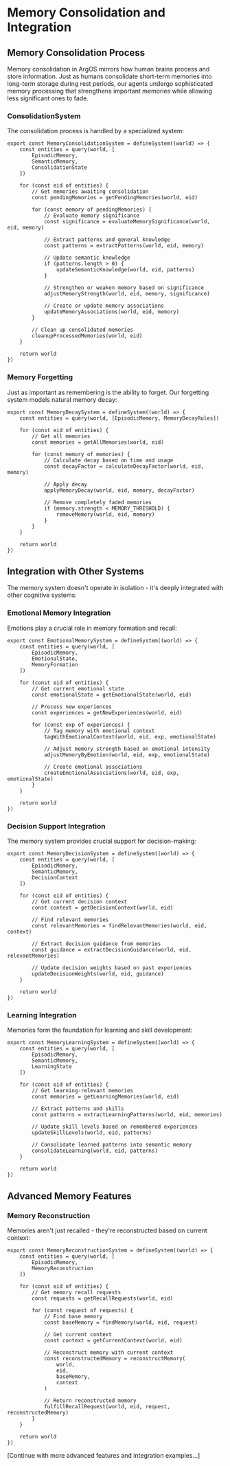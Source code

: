 # Memory Consolidation and Integration

## Memory Consolidation Process

Memory consolidation in ArgOS mirrors how human brains process and store information. Just as humans consolidate short-term memories into long-term storage during rest periods, our agents undergo sophisticated memory processing that strengthens important memories while allowing less significant ones to fade.

### ConsolidationSystem

The consolidation process is handled by a specialized system:

    export const MemoryConsolidationSystem = defineSystem((world) => {
        const entities = query(world, [
            EpisodicMemory,
            SemanticMemory,
            ConsolidationState
        ])

        for (const eid of entities) {
            // Get memories awaiting consolidation
            const pendingMemories = getPendingMemories(world, eid)

            for (const memory of pendingMemories) {
                // Evaluate memory significance
                const significance = evaluateMemorySignificance(world, eid, memory)

                // Extract patterns and general knowledge
                const patterns = extractPatterns(world, eid, memory)

                // Update semantic knowledge
                if (patterns.length > 0) {
                    updateSemanticKnowledge(world, eid, patterns)
                }

                // Strengthen or weaken memory based on significance
                adjustMemoryStrength(world, eid, memory, significance)

                // Create or update memory associations
                updateMemoryAssociations(world, eid, memory)
            }

            // Clean up consolidated memories
            cleanupProcessedMemories(world, eid)
        }

        return world
    })

### Memory Forgetting

Just as important as remembering is the ability to forget. Our forgetting system models natural memory decay:

    export const MemoryDecaySystem = defineSystem((world) => {
        const entities = query(world, [EpisodicMemory, MemoryDecayRules])

        for (const eid of entities) {
            // Get all memories
            const memories = getAllMemories(world, eid)

            for (const memory of memories) {
                // Calculate decay based on time and usage
                const decayFactor = calculateDecayFactor(world, eid, memory)

                // Apply decay
                applyMemoryDecay(world, eid, memory, decayFactor)

                // Remove completely faded memories
                if (memory.strength < MEMORY_THRESHOLD) {
                    removeMemory(world, eid, memory)
                }
            }
        }

        return world
    })

## Integration with Other Systems

The memory system doesn't operate in isolation - it's deeply integrated with other cognitive systems:

### Emotional Memory Integration

Emotions play a crucial role in memory formation and recall:

    export const EmotionalMemorySystem = defineSystem((world) => {
        const entities = query(world, [
            EpisodicMemory,
            EmotionalState,
            MemoryFormation
        ])

        for (const eid of entities) {
            // Get current emotional state
            const emotionalState = getEmotionalState(world, eid)

            // Process new experiences
            const experiences = getNewExperiences(world, eid)

            for (const exp of experiences) {
                // Tag memory with emotional context
                tagWithEmotionalContext(world, eid, exp, emotionalState)

                // Adjust memory strength based on emotional intensity
                adjustMemoryByEmotion(world, eid, exp, emotionalState)

                // Create emotional associations
                createEmotionalAssociations(world, eid, exp, emotionalState)
            }
        }

        return world
    })

### Decision Support Integration

The memory system provides crucial support for decision-making:

    export const MemoryDecisionSystem = defineSystem((world) => {
        const entities = query(world, [
            EpisodicMemory,
            SemanticMemory,
            DecisionContext
        ])

        for (const eid of entities) {
            // Get current decision context
            const context = getDecisionContext(world, eid)

            // Find relevant memories
            const relevantMemories = findRelevantMemories(world, eid, context)

            // Extract decision guidance from memories
            const guidance = extractDecisionGuidance(world, eid, relevantMemories)

            // Update decision weights based on past experiences
            updateDecisionWeights(world, eid, guidance)
        }

        return world
    })

### Learning Integration

Memories form the foundation for learning and skill development:

    export const MemoryLearningSystem = defineSystem((world) => {
        const entities = query(world, [
            EpisodicMemory,
            SemanticMemory,
            LearningState
        ])

        for (const eid of entities) {
            // Get learning-relevant memories
            const memories = getLearningMemories(world, eid)

            // Extract patterns and skills
            const patterns = extractLearningPatterns(world, eid, memories)

            // Update skill levels based on remembered experiences
            updateSkillLevels(world, eid, patterns)

            // Consolidate learned patterns into semantic memory
            consolidateLearning(world, eid, patterns)
        }

        return world
    })

## Advanced Memory Features

### Memory Reconstruction

Memories aren't just recalled - they're reconstructed based on current context:

    export const MemoryReconstructionSystem = defineSystem((world) => {
        const entities = query(world, [
            EpisodicMemory,
            MemoryReconstruction
        ])

        for (const eid of entities) {
            // Get memory recall requests
            const requests = getRecallRequests(world, eid)

            for (const request of requests) {
                // Find base memory
                const baseMemory = findMemory(world, eid, request)

                // Get current context
                const context = getCurrentContext(world, eid)

                // Reconstruct memory with current context
                const reconstructedMemory = reconstructMemory(
                    world,
                    eid,
                    baseMemory,
                    context
                )

                // Return reconstructed memory
                fulfillRecallRequest(world, eid, request, reconstructedMemory)
            }
        }

        return world
    })

[Continue with more advanced features and integration examples...]
